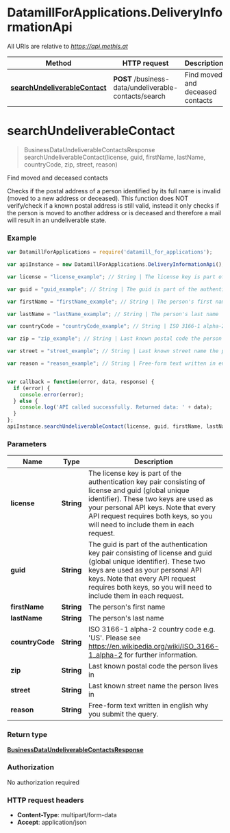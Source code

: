 # DatamillForApplications.DeliveryInformationApi

All URIs are relative to *https://api.methis.at*

Method | HTTP request | Description
------------- | ------------- | -------------
[**searchUndeliverableContact**](DeliveryInformationApi.md#searchUndeliverableContact) | **POST** /business-data/undeliverable-contacts/search | Find moved and deceased contacts


<a name="searchUndeliverableContact"></a>
# **searchUndeliverableContact**
> BusinessDataUndeliverableContactsResponse searchUndeliverableContact(license, guid, firstName, lastName, countryCode, zip, street, reason)

Find moved and deceased contacts

Checks if the postal address of a person identified by its full name is invalid (moved to a new address or deceased). This function does NOT verify/check if a known postal address is still valid, instead it only checks if the person is moved to another address or is deceased and therefore a mail will result in an undeliverable state. 

### Example
```javascript
var DatamillForApplications = require('datamill_for_applications');

var apiInstance = new DatamillForApplications.DeliveryInformationApi();

var license = "license_example"; // String | The license key is part of the authentication key pair consisting of license and guid (global unique identifier). These two keys are used as your personal API keys. Note that every API request requires both keys, so you will need to include them in each request. 

var guid = "guid_example"; // String | The guid is part of the authentication key pair consisting of license and guid (global unique identifier). These two keys are used as your personal API keys. Note that every API request requires both keys, so you will need to include them in each request. 

var firstName = "firstName_example"; // String | The person's first name

var lastName = "lastName_example"; // String | The person's last name

var countryCode = "countryCode_example"; // String | ISO 3166-1 alpha-2 country code e.g. 'US'. Please see https://en.wikipedia.org/wiki/ISO_3166-1_alpha-2 for further information.

var zip = "zip_example"; // String | Last known postal code the person lives in

var street = "street_example"; // String | Last known street name the person lives in

var reason = "reason_example"; // String | Free-form text written in english why you submit the query.


var callback = function(error, data, response) {
  if (error) {
    console.error(error);
  } else {
    console.log('API called successfully. Returned data: ' + data);
  }
};
apiInstance.searchUndeliverableContact(license, guid, firstName, lastName, countryCode, zip, street, reason, callback);
```

### Parameters

Name | Type | Description  | Notes
------------- | ------------- | ------------- | -------------
 **license** | **String**| The license key is part of the authentication key pair consisting of license and guid (global unique identifier). These two keys are used as your personal API keys. Note that every API request requires both keys, so you will need to include them in each request.  | 
 **guid** | **String**| The guid is part of the authentication key pair consisting of license and guid (global unique identifier). These two keys are used as your personal API keys. Note that every API request requires both keys, so you will need to include them in each request.  | 
 **firstName** | **String**| The person&#39;s first name | 
 **lastName** | **String**| The person&#39;s last name | 
 **countryCode** | **String**| ISO 3166-1 alpha-2 country code e.g. &#39;US&#39;. Please see https://en.wikipedia.org/wiki/ISO_3166-1_alpha-2 for further information. | 
 **zip** | **String**| Last known postal code the person lives in | 
 **street** | **String**| Last known street name the person lives in | 
 **reason** | **String**| Free-form text written in english why you submit the query. | 

### Return type

[**BusinessDataUndeliverableContactsResponse**](BusinessDataUndeliverableContactsResponse.md)

### Authorization

No authorization required

### HTTP request headers

 - **Content-Type**: multipart/form-data
 - **Accept**: application/json

